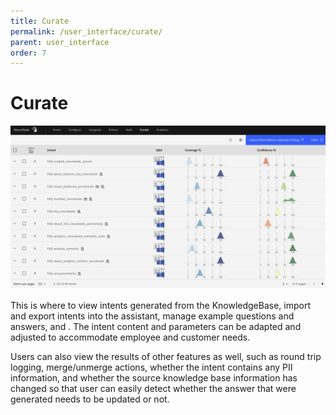 ```yaml
---
title: Curate
permalink: /user_interface/curate/
parent: user_interface
order: 7
---
```


# Curate

![curate](images/curate.png)

This is where to view intents generated from the KnowledgeBase, import and export intents into the assistant, manage example questions and answers, and . The intent content and parameters can be adapted and adjusted to accommodate employee and customer needs.

Users can also view the results of other features as well, such as round trip logging, merge/unmerge actions, whether the intent contains any PII information, and whether the source knowledge base information has changed so that user can easily detect whether the answer that were generated needs to be updated or not.
